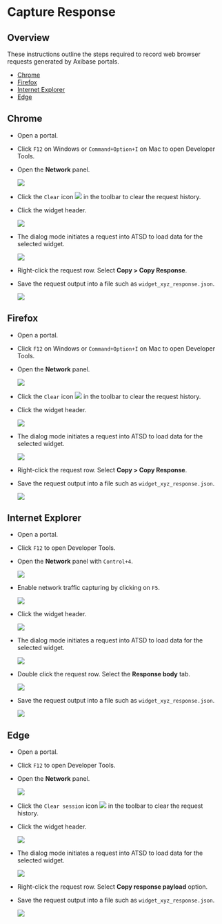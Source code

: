 # Capture Response

## Overview

These instructions outline the steps required to record web browser requests generated by Axibase portals.

* [Chrome](#chrome)
* [Firefox](#firefox)
* [Internet Explorer](#internet-explorer)
* [Edge](#edge)

## Chrome

* Open a portal.
* Click `F12` on Windows or `Command+Option+I` on Mac to open Developer Tools.
* Open the **Network** panel.

  ![](./images/network_panel.png)

* Click the `Clear` icon  ![](./images/clear_button.png)  in the toolbar to clear the request history.
* Click the widget header.

  ![](./images/widget_header.png)
  
* The dialog mode initiates a request into ATSD to load data for the selected widget.

  ![](./images/response_received.png)

* Right-click the request row. Select **Copy > Copy Response**.

* Save the request output into a file such as `widget_xyz_response.json`.

  ![](./images/copy_response.png)

## Firefox

* Open a portal.
* Click `F12` on Windows or `Command+Option+I` on Mac to open Developer Tools.
* Open the **Network** panel.

  ![](./images/network_panel_ff.png)

* Click the `Clear` icon  ![](./images/clear_button_ff.png)  in the toolbar to clear the request history.
* Click the widget header.

  ![](./images/widget_header_ff.png)
  
* The dialog mode initiates a request into ATSD to load data for the selected widget.

  ![](./images/response_received_ff.png)

* Right-click the request row. Select **Copy > Copy Response**.
* Save the request output into a file such as `widget_xyz_response.json`.

  ![](./images/copy_response_ff.png)

## Internet Explorer

* Open a portal.
* Click `F12` to open Developer Tools.
* Open the **Network** panel with `Control+4`.

  ![](./images/network_panel_ie.png)

* Enable network traffic capturing by clicking on `F5`.

  ![](./images/enable_traffic_capturing_ie.png)

* Click the widget header.

  ![](./images/widget_header.png)
  
* The dialog mode initiates a request into ATSD to load data for the selected widget.

  ![](./images/response_received_ie.png)

* Double click the request row. Select the **Response body** tab.

  ![](./images/open_details_ie.png)

* Save the request output into a file such as `widget_xyz_response.json`.

  ![](./images/copy_response_ie.png)

## Edge

* Open a portal.
* Click `F12` to open Developer Tools.
* Open the **Network** panel.

  ![](./images/network_panel_edge.png)

* Click the `Clear session` icon  ![](./images/clear_button_edge.png)  in the toolbar to clear the request history.
* Click the widget header.

  ![](./images/widget_header_edge.png)
  
* The dialog mode initiates a request into ATSD to load data for the selected widget.

  ![](./images/response_received_edge.png)

* Right-click the request row. Select **Copy response payload** option.
* Save the request output into a file such as `widget_xyz_response.json`.

  ![](./images/copy_response_edge.png)
